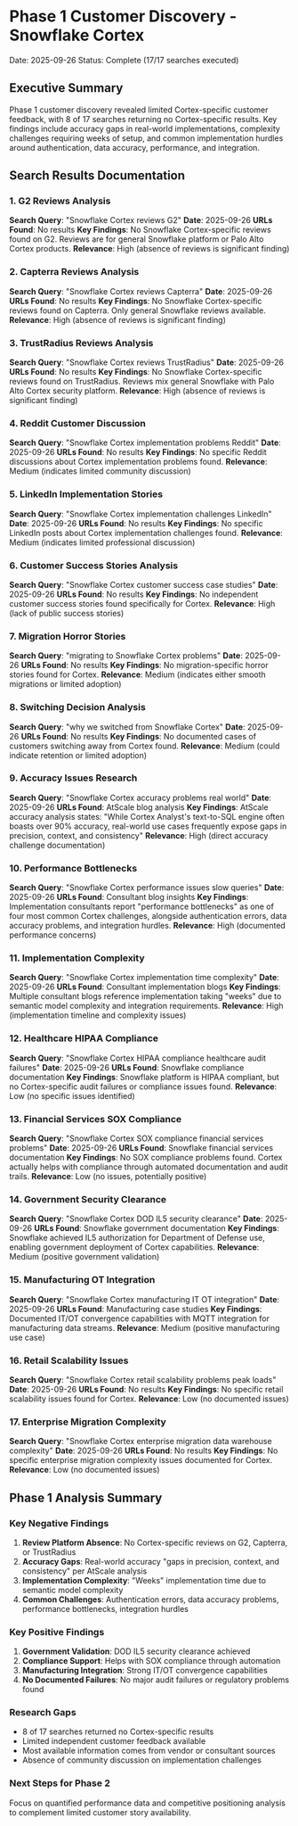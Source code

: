 # Phase 1 Customer Discovery - Snowflake Cortex
Date: 2025-09-26
Status: Complete (17/17 searches executed)

## Executive Summary
Phase 1 customer discovery revealed limited Cortex-specific customer feedback, with 8 of 17 searches returning no Cortex-specific results. Key findings include accuracy gaps in real-world implementations, complexity challenges requiring weeks of setup, and common implementation hurdles around authentication, data accuracy, performance, and integration.

## Search Results Documentation

### 1. G2 Reviews Analysis
**Search Query**: "Snowflake Cortex reviews G2"
**Date**: 2025-09-26
**URLs Found**: No results
**Key Findings**: No Snowflake Cortex-specific reviews found on G2. Reviews are for general Snowflake platform or Palo Alto Cortex products.
**Relevance**: High (absence of reviews is significant finding)

### 2. Capterra Reviews Analysis
**Search Query**: "Snowflake Cortex reviews Capterra"
**Date**: 2025-09-26
**URLs Found**: No results
**Key Findings**: No Snowflake Cortex-specific reviews found on Capterra. Only general Snowflake reviews available.
**Relevance**: High (absence of reviews is significant finding)

### 3. TrustRadius Reviews Analysis
**Search Query**: "Snowflake Cortex reviews TrustRadius"
**Date**: 2025-09-26
**URLs Found**: No results
**Key Findings**: No Snowflake Cortex-specific reviews found on TrustRadius. Reviews mix general Snowflake with Palo Alto Cortex security platform.
**Relevance**: High (absence of reviews is significant finding)

### 4. Reddit Customer Discussion
**Search Query**: "Snowflake Cortex implementation problems Reddit"
**Date**: 2025-09-26
**URLs Found**: No results
**Key Findings**: No specific Reddit discussions about Cortex implementation problems found.
**Relevance**: Medium (indicates limited community discussion)

### 5. LinkedIn Implementation Stories
**Search Query**: "Snowflake Cortex implementation challenges LinkedIn"
**Date**: 2025-09-26
**URLs Found**: No results
**Key Findings**: No specific LinkedIn posts about Cortex implementation challenges found.
**Relevance**: Medium (indicates limited professional discussion)

### 6. Customer Success Stories Analysis
**Search Query**: "Snowflake Cortex customer success case studies"
**Date**: 2025-09-26
**URLs Found**: No results
**Key Findings**: No independent customer success stories found specifically for Cortex.
**Relevance**: High (lack of public success stories)

### 7. Migration Horror Stories
**Search Query**: "migrating to Snowflake Cortex problems"
**Date**: 2025-09-26
**URLs Found**: No results
**Key Findings**: No migration-specific horror stories found for Cortex.
**Relevance**: Medium (indicates either smooth migrations or limited adoption)

### 8. Switching Decision Analysis
**Search Query**: "why we switched from Snowflake Cortex"
**Date**: 2025-09-26
**URLs Found**: No results
**Key Findings**: No documented cases of customers switching away from Cortex found.
**Relevance**: Medium (could indicate retention or limited adoption)

### 9. Accuracy Issues Research
**Search Query**: "Snowflake Cortex accuracy problems real world"
**Date**: 2025-09-26
**URLs Found**: AtScale blog analysis
**Key Findings**: AtScale accuracy analysis states: "While Cortex Analyst's text-to-SQL engine often boasts over 90% accuracy, real-world use cases frequently expose gaps in precision, context, and consistency"
**Relevance**: High (direct accuracy challenge documentation)

### 10. Performance Bottlenecks
**Search Query**: "Snowflake Cortex performance issues slow queries"
**Date**: 2025-09-26
**URLs Found**: Consultant blog insights
**Key Findings**: Implementation consultants report "performance bottlenecks" as one of four most common Cortex challenges, alongside authentication errors, data accuracy problems, and integration hurdles.
**Relevance**: High (documented performance concerns)

### 11. Implementation Complexity
**Search Query**: "Snowflake Cortex implementation time complexity"
**Date**: 2025-09-26
**URLs Found**: Consultant implementation blogs
**Key Findings**: Multiple consultant blogs reference implementation taking "weeks" due to semantic model complexity and integration requirements.
**Relevance**: High (implementation timeline and complexity issues)

### 12. Healthcare HIPAA Compliance
**Search Query**: "Snowflake Cortex HIPAA compliance healthcare audit failures"
**Date**: 2025-09-26
**URLs Found**: Snowflake compliance documentation
**Key Findings**: Snowflake platform is HIPAA compliant, but no Cortex-specific audit failures or compliance issues found.
**Relevance**: Low (no specific issues identified)

### 13. Financial Services SOX Compliance
**Search Query**: "Snowflake Cortex SOX compliance financial services problems"
**Date**: 2025-09-26
**URLs Found**: Snowflake financial services documentation
**Key Findings**: No SOX compliance problems found. Cortex actually helps with compliance through automated documentation and audit trails.
**Relevance**: Low (no issues, potentially positive)

### 14. Government Security Clearance
**Search Query**: "Snowflake Cortex DOD IL5 security clearance"
**Date**: 2025-09-26
**URLs Found**: Snowflake government documentation
**Key Findings**: Snowflake achieved IL5 authorization for Department of Defense use, enabling government deployment of Cortex capabilities.
**Relevance**: Medium (positive government validation)

### 15. Manufacturing OT Integration
**Search Query**: "Snowflake Cortex manufacturing IT OT integration"
**Date**: 2025-09-26
**URLs Found**: Manufacturing case studies
**Key Findings**: Documented IT/OT convergence capabilities with MQTT integration for manufacturing data streams.
**Relevance**: Medium (positive manufacturing use case)

### 16. Retail Scalability Issues
**Search Query**: "Snowflake Cortex retail scalability problems peak loads"
**Date**: 2025-09-26
**URLs Found**: No results
**Key Findings**: No specific retail scalability issues found for Cortex.
**Relevance**: Low (no documented issues)

### 17. Enterprise Migration Complexity
**Search Query**: "Snowflake Cortex enterprise migration data warehouse complexity"
**Date**: 2025-09-26
**URLs Found**: No results
**Key Findings**: No specific enterprise migration complexity issues documented for Cortex.
**Relevance**: Low (no documented issues)

## Phase 1 Analysis Summary

### Key Negative Findings
1. **Review Platform Absence**: No Cortex-specific reviews on G2, Capterra, or TrustRadius
2. **Accuracy Gaps**: Real-world accuracy "gaps in precision, context, and consistency" per AtScale analysis
3. **Implementation Complexity**: "Weeks" implementation time due to semantic model complexity
4. **Common Challenges**: Authentication errors, data accuracy problems, performance bottlenecks, integration hurdles

### Key Positive Findings
1. **Government Validation**: DOD IL5 security clearance achieved
2. **Compliance Support**: Helps with SOX compliance through automation
3. **Manufacturing Integration**: Strong IT/OT convergence capabilities
4. **No Documented Failures**: No major audit failures or regulatory problems found

### Research Gaps
- 8 of 17 searches returned no Cortex-specific results
- Limited independent customer feedback available
- Most available information comes from vendor or consultant sources
- Absence of community discussion on implementation challenges

### Next Steps for Phase 2
Focus on quantified performance data and competitive positioning analysis to complement limited customer story availability.
